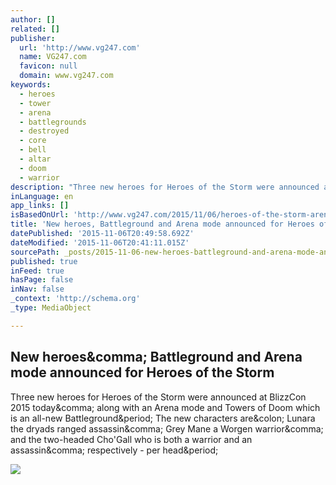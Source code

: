 ```yaml
---
author: []
related: []
publisher:
  url: 'http://www.vg247.com'
  name: VG247.com
  favicon: null
  domain: www.vg247.com
keywords:
  - heroes
  - tower
  - arena
  - battlegrounds
  - destroyed
  - core
  - bell
  - altar
  - doom
  - warrior
description: "Three new heroes for Heroes of the Storm were announced at BlizzCon 2015 today, along with an Arena mode and Towers of Doom which is an all-new Battleground. The new characters are: Lunara the dryads ranged assassin, Grey Mane a Worgen warrior, and the two-headed Cho'Gall who is both a warrior and an assassin, respectively - per head."
inLanguage: en
app_links: []
isBasedOnUrl: 'http://www.vg247.com/2015/11/06/heroes-of-the-storm-arena-mode-blizzcon-2015/'
title: 'New heroes, Battleground and Arena mode announced for Heroes of the Storm'
datePublished: '2015-11-06T20:49:58.692Z'
dateModified: '2015-11-06T20:41:11.015Z'
sourcePath: _posts/2015-11-06-new-heroes-battleground-and-arena-mode-announced-for-heroes.md
published: true
inFeed: true
hasPage: false
inNav: false
_context: 'http://schema.org'
_type: MediaObject

---
```

<article style=""><h1>New heroes&amp;comma; Battleground and Arena mode announced for Heroes of the Storm</h1><p>Three new heroes for Heroes of the Storm were announced at BlizzCon 2015 today&amp;comma; along with an Arena mode and Towers of Doom which is an all-new Battleground&amp;period; The new characters are&amp;colon; Lunara the dryads ranged assassin&amp;comma; Grey Mane a Worgen warrior&amp;comma; and the two-headed Cho'Gall who is both a warrior and an assassin&amp;comma; respectively - per head&amp;period;</p><img src="http://assets.vg247.com/current//2015/11/heroes-of-the-storm.jpg" /></article>